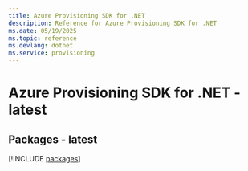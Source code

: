 ```yaml
---
title: Azure Provisioning SDK for .NET
description: Reference for Azure Provisioning SDK for .NET
ms.date: 05/19/2025
ms.topic: reference
ms.devlang: dotnet
ms.service: provisioning
---
```

# Azure Provisioning SDK for .NET - latest
## Packages - latest
[!INCLUDE [packages](provisioning-index.md)]